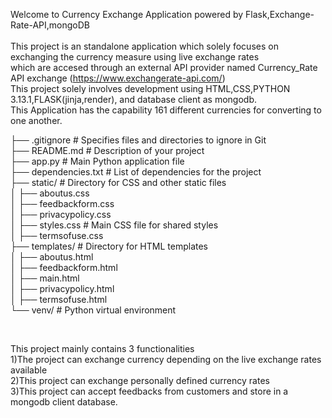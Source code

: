 Welcome to Currency Exchange Application powered by Flask,Exchange-Rate-API,mongoDB<br>
<br>
This project is an standalone application which solely focuses on exchanging the currency measure using live exchange rates <br>
which are accesed through an external API provider named Currency_Rate API exchange (https://www.exchangerate-api.com/)<br>
This project solely involves development using HTML,CSS,PYTHON 3.13.1,FLASK(jinja,render), and database client as mongodb.<br>
This Application has the capability 161 different currencies for converting to one another.<br> 

├── .gitignore              # Specifies files and directories to ignore in Git<br>
├── README.md               # Description of your project<br>
├── app.py                  # Main Python application file<br>
├── dependencies.txt        # List of dependencies for the project<br>
├── static/                 # Directory for CSS and other static files<br>
│   ├── aboutus.css<br>
│   ├── feedbackform.css<br>
│   ├── privacypolicy.css<br>
│   ├── styles.css          # Main CSS file for shared styles<br>
│   ├── termsofuse.css<br>
├── templates/              # Directory for HTML templates<br>
│   ├── aboutus.html<br>
│   ├── feedbackform.html<br>
│   ├── main.html<br>
│   ├── privacypolicy.html<br>
│   ├── termsofuse.html<br>
└── venv/                   # Python virtual environment <br>

<br>

This project mainly contains 3 functionalities <br>
1)The project can exchange currency depending on the live exchange rates available <br>
2)This project can exchange personally defined currency rates<br>
3)This project can accept feedbacks from customers and store in a mongodb client database.<br>

<br>





